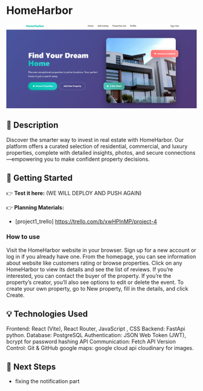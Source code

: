 # HomeHarbor 

![Game Screenshot](/public/image.png)

## 🧭 Description

Discover the smarter way to invest in real estate with HomeHarbor. Our platform offers a curated selection of residential, commercial, and luxury properties, complete with detailed insights, photos, and secure connections—empowering you to make confident property decisions.


## 🚀 Getting Started

👉 **Test it here:** (WE WILL DEPLOY AND PUSH AGAIN)

👉 **Planning Materials:**
- [project1_trello] https://trello.com/b/xwHPlnMP/project-4

### How to use
Visit the HomeHarbor website in your browser.
Sign up for a new account or log in if you already have one.
From the homepage, you can see information about website like customers rating or browse properties.
Click on any HomeHarbor to view its details and see the list of reviews.
If you’re interested, you can contact the buyer of the property.
If you’re the property’s creator, you’ll also see options to edit or delete the event.
To create your own property, go to New property, fill in the details, and click Create.

## 💡 Technologies Used

Frontend: React (Vite), React Router, JavaScript , CSS 
Backend: FastApi python.
Database: PostgreSQL
Authentication: JSON Web Token (JWT), bcrypt for password hashing
API Communication: Fetch API 
Version Control: Git & GitHub
google maps: google cloud api
cloudinary for images.

## 🚧 Next Steps

- fixing the notification part